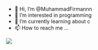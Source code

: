 - 👋 Hi, I’m @MuhammadFirmannn
- 👀 I’m interested in programming
- 🌱 I’m currently learning about c
- 📫 How to reach me ...




[![](https://visitcount.itsvg.in/api?id=MuhammadFirmannn&label=Profile%20Views&color=6&icon=3&pretty=true)](https://visitcount.itsvg.in)

<!---
MuhammadFirmannn/MuhammadFirmannn is a ✨ special ✨ repository because its `README.md` (this file) appears on your GitHub profile.
You can click the Preview link to take a look at your changes.
--->
